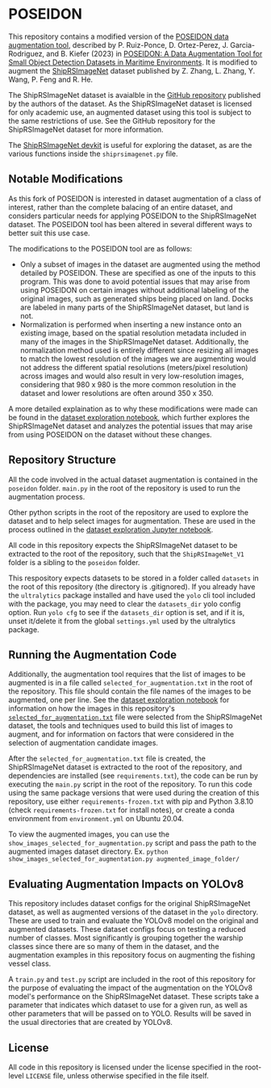 # POSEIDON

This repository contains a modified version of the [POSEIDON data augmentation tool](https://github.com/pabloruizp/POSEIDON), described by P. Ruiz-Ponce, D. Ortez-Perez, J. Garcia-Rodriguez, and B. Kiefer (2023) in [POSEIDON: A Data Augmentation Tool for Small Object Detection Datasets in Maritime Environments](https://doi.org/10.3390/s23073691). It is modified to augment the [ShipRSImageNet](https://doi.org/10.1109/JSTARS.2021.3104230) dataset published by Z. Zhang, L. Zhang, Y. Wang, P. Feng and R. He.

The ShipRSImageNet dataset is avaialble in the [GitHub repository](https://github.com/zzndream/ShipRSImageNet) published by the authors of the dataset. As the ShipRSImageNet dataset is licensed for only academic use, an augmented dataset using this tool is subject to the same restrictions of use. See the GitHub repository for the ShipRSImageNet dataset for more information.

The [ShipRSImageNet devkit](https://github.com/zzndream/ShipRSImageNet_devkit) is useful for exploring the dataset, as are the various functions inside the `shiprsimagenet.py` file.

## Notable Modifications

As this fork of POSEIDON is interested in dataset augmentation of a class of interest, rather than the complete balacing of an entire dataset, and considers particular needs for applying POSEIDON to the ShipRSImageNet dataset.
The POSEIDON tool has been altered in several different ways to better suit this use case.

The modifications to the POSEIDON tool are as follows:

- Only a subset of images in the dataset are augmented using the method detailed by POSEIDON. These are specified as one of the inputs to this program. This was done to avoid potential issues that may arise from using POSEIDON on certain images without additional labeling of the original images, such as generated ships being placed on land. Docks are labeled in many parts of the ShipRSImageNet dataset, but land is not.
- Normalization is performed when inserting a new instance onto an existing image, based on the spatial resolution metadata included in many of the images in the ShipRSImageNet dataset. Additionally, the normalization method used is entirely different since resizing all images to match the lowest resolution of the images we are augmenting would not address the different spatial resolutions (meters/pixel resolution) across images and would also result in very low-resolution images, considering that 980 x 980 is the more common resolution in the dataset and lower resolutions are often around 350 x 350.

A more detailed explaination as to why these modifications were made can be found in the [dataset exploration notebook](dataset_exploration.ipynb), which further explores the ShipRSImageNet dataset and analyzes the potential issues that may arise from using POSEIDON on the dataset without these changes.

## Repository Structure

All the code involved in the actual dataset augmentation is contained in the `poseidon` folder. `main.py` in the root of the repository is used to run the augmentation process.

Other python scripts in the root of the repository are used to explore the dataset and to help select images for augmentation. These are used in the process outlined in the [dataset exploration Jupyter notebook](dataset_exploration.ipynb).

All code in this repository expects the ShipRSImageNet dataset to be extracted to the root of the repository, such that the `ShipRSImageNet_V1` folder is a sibling to the `poseidon` folder.

This respository expects datasets to be stored in a folder called `datasets` in the root of this repository (the directory is .gitignored). If you already have the `ultralytics` package installed and have used the `yolo` cli tool included with the package,
you may need to clear the `datasets_dir` yolo config option. Run `yolo cfg` to see if the `datasets_dir` option is set, and if it is, unset it/delete it from the global `settings.yml` used by the ultralytics package.

## Running the Augmentation Code

Additionally, the augmentation tool requires that the list of images to be augmented is in a file called `selected_for_augmentation.txt` in the root of the repository. This file should contain the file names of the images to be augmented, one per line. See the [dataset exploration notebook](dataset_exploration.ipynb) for information on how the images in this repository's [`selected_for_augmentation.txt`](selected_for_augmentation.txt) file were selected from the ShipRSImageNet dataset, the tools and techniques used to build this list of images to augment, and for information on factors that were considered in the selection of augmentation candidate images.

After the `selected_for_augmentation.txt` file is created, the ShipRSImageNet dataset is extracted to the root of the repository, and dependencies are installed (see `requirements.txt`), the code can be run by executing the `main.py` script in the root of the repository. To run this code using the same package versions that were used during the creation of this repository, use either `requirements-frozen.txt` with pip and Python 3.8.10 (check `requirements-frozen.txt` for install notes), or create a conda environment from `environment.yml` on Ubuntu 20.04.

To view the augmented images, you can use the `show_images_selected_for_augmentation.py` script and pass the path to the augmented images dataset directory. Ex. `python show_images_selected_for_augmentation.py augmented_image_folder/`

## Evaluating Augmentation Impacts on YOLOv8

This repository includes dataset configs for the original ShipRSImageNet dataset, as well as augmented versions of the dataset in the `yolo` directory. These are used to train and evaluate the YOLOv8 model on the original and augmented datasets. These dataset configs focus on testing a reduced number of classes. Most significantly is grouping together the warship classes since there are so many of them in the dataset, and the augmentation examples in this repository focus on augmenting the fishing vessel class.

A `train.py` and `test.py` script are included in the root of this repository for the purpose of evaluating the impact of the augmentation on the YOLOv8 model's performance on the ShipRSImageNet dataset. These scripts take a parameter that indicates which dataset to use for a given run, as well as other parameters that will be passed on to YOLO. Results will be saved in the usual directories that are created by YOLOv8.

## License

All code in this repository is licensed under the license specified in the root-level `LICENSE` file, unless otherwise specified in the file itself.
